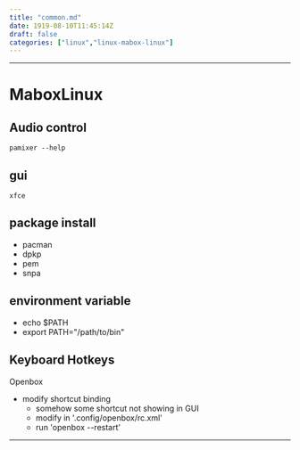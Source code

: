 ```yaml
---
title: "common.md"
date: 1919-08-10T11:45:14Z
draft: false
categories: ["linux","linux-mabox-linux"]
---
```




---


# MaboxLinux
## Audio control

`pamixer --help`

## gui

`xfce`

## package install

* pacman
* dpkp
* pem
* snpa

## environment variable

* echo $PATH
* export PATH="/path/to/bin"

## Keyboard Hotkeys

Openbox

  * modify shortcut binding
    * somehow some shortcut not showing in GUI
    * modify in '.config/openbox/rc.xml'
    * run 'openbox --restart'


---

